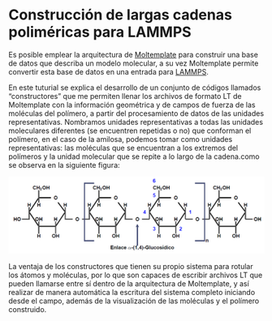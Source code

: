 # Construcción de largas cadenas poliméricas para LAMMPS

Es posible emplear la arquitectura de [Moltemplate](https://www.moltemplate.org/) para construir una base de datos que describa un modelo molecular, a su vez Moltemplate permite convertir esta base de datos en una entrada para [LAMMPS](https://lammps.sandia.gov/).

En este tuturial se explica el desarrollo de un conjunto de códigos llamados “constructores” que me permiten llenar los archivos de formato LT de Moltemplate con la información geométrica y de campos de fuerza de las moléculas del polímero, a partir del procesamiento de datos de las unidades representativas. Nombramos unidades representativas a todas las unidades moleculares diferentes (se encuentren repetidas o no) que conforman el polímero, en el caso de la amilosa, podemos tomar como unidades representativas: las moléculas que se encuentran a los extremos del polímeros y la unidad molecular que se repite a lo largo de la cadena.como se observa en la siguiente figura:

<p align="center">
<img src="https://github.com/daniastor/Polimeros-Biodegradables/blob/main/Imagenes/Estructura_Amilosa.PNG" width="600" height="">
</p>
 
La ventaja de los constructores que tienen su propio sistema para rotular los átomos y moléculas, por lo que son capaces de escribir archivos LT que pueden llamarse entre sí dentro de la arquitectura de Moltemplate, y así realizar de manera automática la escritura del sistema completo iniciando desde el campo, además de la visualización de las moléculas y el polímero construido.
